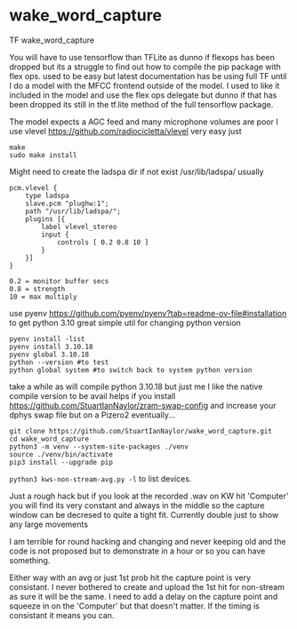 # wake_word_capture
TF wake_word_capture

You will have to use tensorflow than TFLite as dunno if flexops has been dropped but its a struggle to find out how to compile the pip package with flex ops.
used to be easy but latest documentation has be using full TF until I do a model with the MFCC frontend outside of the model.
I used to like it included in the model and use the flex ops delegate but dunno if that has been dropped its still in the tf.lite method of the full tensorflow package.

The model expects a AGC feed and many microphone volumes are poor I use vlevel
https://github.com/radiocicletta/vlevel
very easy just
```
make
sudo make install
```
Might need to create the ladspa dir if not exist /usr/lib/ladspa/ usually
```
pcm.vlevel {
    type ladspa
    slave.pcm "plughw:1";
    path "/usr/lib/ladspa/";
    plugins [{
        label vlevel_stereo
        input {
            controls [ 0.2 0.8 10 ]
        }
    }]
}

0.2 = monitor buffer secs
0.8 = strength
10 = max multiply
```

use pyenv https://github.com/pyenv/pyenv?tab=readme-ov-file#installation to get python 3.10
great simple util for changing python version
```
pyenv install -list
pyenv install 3.10.18
pyenv global 3.10.18
python --version #to test
python global system #to switch back to system python version
```
take a while as will compile python 3.10.18 but just me I like the native compile version to be avail
helps if you install https://github.com/StuartIanNaylor/zram-swap-config and increase your dphys swap file but on a Pizero2 eventually...
```
git clone https://github.com/StuartIanNaylor/wake_word_capture.git
cd wake_word_capture
python3 -m venv --system-site-packages ./venv
source ./venv/bin/activate
pip3 install --upgrade pip
```

`python3 kws-non-stream-avg.py -l` to list devices.

Just a rough hack but if you look at the recorded .wav on KW hit 'Computer' you will find its very constant and always in the middle so the capture window can be decresed to quite a tight fit.
Currently double just to show any large movements

I am terrible for round hacking and changing and never keeping old and the code is not proposed but to demonstrate in a hour or so you can have something.

Either way with an avg or just 1st prob hit the capture point is very consistant.
I never bothered to create and upload the 1st hit for non-stream as sure it will be the same.
I need to add a delay on the capture point and squeeze in on the 'Computer' but that doesn't matter.
If the timing is consistant it means you can.

